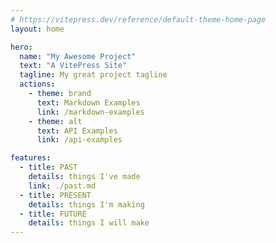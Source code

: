 ```yaml
---
# https://vitepress.dev/reference/default-theme-home-page
layout: home

hero:
  name: "My Awesome Project"
  text: "A VitePress Site"
  tagline: My great project tagline
  actions:
    - theme: brand
      text: Markdown Examples
      link: /markdown-examples
    - theme: alt
      text: API Examples
      link: /api-examples

features:
  - title: PAST
    details: things I've made
    link: ./past.md
  - title: PRESENT
    details: things I'm making
  - title: FUTURE
    details: things I will make
---
```

